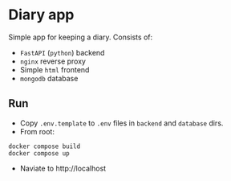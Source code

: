 # Diary app

Simple app for keeping a diary. Consists of:

- `FastAPI` (`python`) backend
- `nginx` reverse proxy
- Simple `html` frontend
- `mongodb` database

## Run

- Copy `.env.template` to `.env` files in `backend` and `database` dirs.
- From root:

```
docker compose build
docker compose up
```

- Naviate to http://localhost

